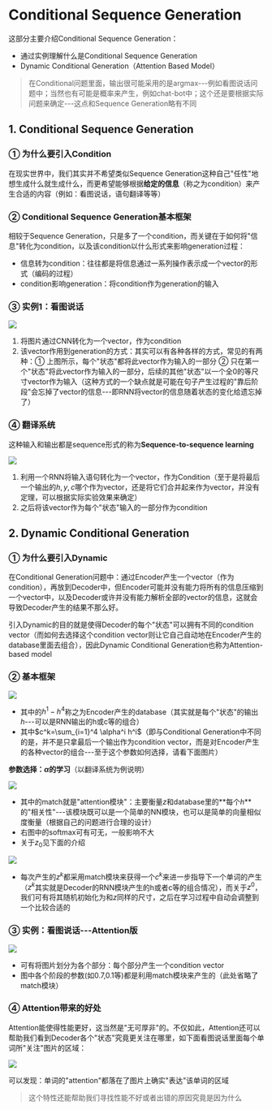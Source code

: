 # Conditional Sequence Generation

这部分主要介绍Conditional Sequence Generation：

-  通过实例理解什么是Conditional Sequence Generation
- Dynamic Conditional Generation（Attention Based Model）

> 在Conditional问题里面，输出很可能采用的是argmax---例如看图说话问题中；当然也有可能是概率来产生，例如chat-bot中；这个还是要根据实际问题来确定---这点和Sequence Generation略有不同

## 1. Conditional Sequence Generation

### ① 为什么要引入Condition

在现实世界中，我们其实并不希望类似Sequence Generation这种自己"任性"地想生成什么就生成什么，而更希望能够根据**给定的信息**（称之为condition）来产生合适的内容（例如：看图说话，语句翻译等等）

### ② Conditional Sequence Generation基本框架

相较于Sequence Generation，只是多了一个condition，而关键在于如何将"信息"转化为condition，以及该condition以什么形式来影响generation过程：

- 信息转为condition：往往都是将信息通过一系列操作表示成一个vector的形式（编码的过程）
- condition影响generation：将condition作为generation的输入

### ③ 实例1：看图说话

![](png/r15.png)

1. 将图片通过CNN转化为一个vector，作为condition
2. 该vector作用到generation的方式：其实可以有各种各样的方式，常见的有两种：① 上图所示，每个"状态"都将此vector作为输入的一部分  ② 只在第一个"状态"将此vector作为输入的一部分，后续的其他"状态"以一个全0的等尺寸vector作为输入（这种方式的一个缺点就是可能在句子产生过程的"靠后阶段"会忘掉了vector的信息---即RNN将vector的信息随着状态的变化给遗忘掉了）

### ④ 翻译系统

这种输入和输出都是sequence形式的称为**Sequence-to-sequence learning**

![](png/r16.png)

1. 利用一个RNN将输入语句转化为一个vector，作为Condition（至于是将最后一个输出的$h,y,c$哪个作为vector，还是将它们合并起来作为vector，并没有定理，可以根据实际实验效果来确定）
2. 之后将该vector作为每个"状态"输入的一部分作为condition

## 2. Dynamic Conditional Generation

### ① 为什么要引入Dynamic

在Conditional Generation问题中：通过Encoder产生一个vector（作为condition），再放到Decoder中，但Encoder可能并没有能力将所有的信息压缩到一个vector中，以及Decoder或许并没有能力解析全部的vector的信息，这就会导致Decoder产生的结果不那么好。

引入Dynamic的目的就是使得Decoder的每个"状态"可以拥有不同的condition vector（而如何去选择这个condition vector则让它自己自动地在Encoder产生的database里面去组合），因此Dynamic Conditional Generation也称为Attention-based model

### ② 基本框架

![](png/r17.png)

- 其中的$h^1-h^4$称之为Encoder产生的database（其实就是每个"状态"的输出$h$---可以是RNN输出的h或c等的组合）
- 其中$c^k=\sum_{i=1}^4 \alpha^i h^i$（即与Conditional Generation中不同的是，并不是只拿最后一个输出作为condition vector，而是对Encoder产生的各种vector的组合---至于这个参数如何选择，请看下面图片）

**参数选择：$\alpha$的学习**（以翻译系统为例说明）

![](png/r18.png)

- 其中的match就是"attention模块"：主要衡量$z$和database里的**每个$h$**的"相关性"---该模块既可以是一个简单的NN模块，也可以是简单的向量相似度衡量（根据自己的问题进行合理的设计）
- 右图中的softmax可有可无，一般影响不大
- 关于$z_0$见下面的介绍

![](png/r19.png)

- 每次产生的$z^k$都采用match模块来获得一个$c^k$来进一步指导下一个单词的产生（$z^k$其实就是Decoder的RNN模块产生的h或者c等的组合情况），而关于$z^0$，我们可有将其随机初始化为和$z$同样的尺寸，之后在学习过程中自动会调整到一个比较合适的

### ③ 实例：看图说话---Attention版

![](png/r20.png)

- 可有将图片划分为各个部分：每个部分产生一个condition vector
- 图中各个阶段的参数(如0.7,0.1等)都是利用match模块来产生的（此处省略了match模块）

### ④ Attention带来的好处

Attention能使得性能更好，这当然是"无可厚非"的。不仅如此，Attention还可以帮助我们看到Decoder各个"状态"究竟更关注在哪里，如下面看图说话里面每个单词所"关注"图片的区域：

![](png/r21.png)

可以发现：单词的"attention"都落在了图片上确实"表达"该单词的区域

> 这个特性还能帮助我们寻找性能不好或者出错的原因究竟是因为什么

